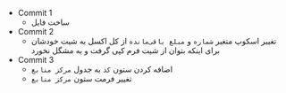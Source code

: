 - Commit 1
	- ساخت فایل
- Commit 2
	- تغییر اسکوپ متغیر `شماره` و `مبلغ باقی‌مانده` از کل اکسل به شیت خودشان برای اینکه بتوان از شیت فرم کپی گرفت و به مشگل نخورد
- Commit 3
	- اضافه کردن ستون `کد` به جدول `مرکز منابغ`
	- تغییر فرمت ستون `مرکز منابع`